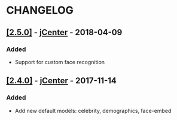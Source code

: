 # CHANGELOG

## [[2.5.0]](https://github.com/Clarifai/clarifai-java/releases/tag/2.5.0) - [jCenter](https://bintray.com/clarifai/Clarifai/Clarifai/2.5.0) - 2018-04-09

### Added
- Support for custom face recognition

## [[2.4.0]](https://github.com/Clarifai/clarifai-java/releases/tag/2.4.0) - [jCenter](https://bintray.com/clarifai/Clarifai/Clarifai/2.4.0) - 2017-11-14

### Added
- Add new default models: celebrity, demographics, face-embed
